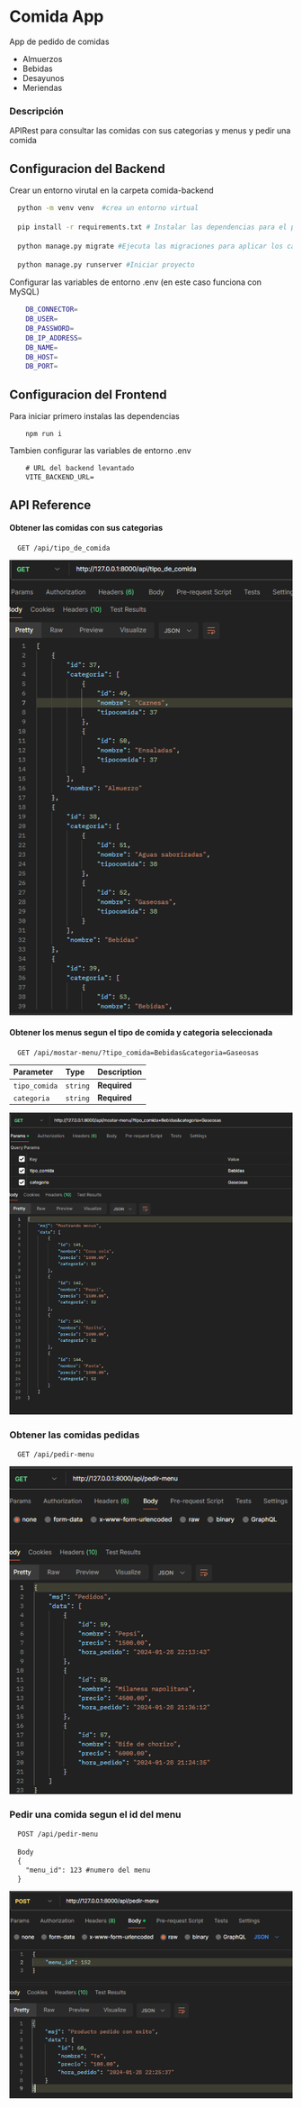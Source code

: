 # Comida App

App de pedido de comidas
- Almuerzos
- Bebidas
- Desayunos
- Meriendas


### Descripción

APIRest para consultar las comidas con sus categorias y menus y pedir una comida

## Configuracion del Backend 
Crear un entorno virutal en la carpeta comida-backend
```bash
  python -m venv venv  #crea un entorno virtual

  pip install -r requirements.txt # Instalar las dependencias para el proyecto

  python manage.py migrate #Ejecuta las migraciones para aplicar los cambios en la base de datos

  python manage.py runserver #Iniciar proyecto

```
Configurar las variables de entorno .env (en este caso funciona con MySQL)
```bash
    DB_CONNECTOR=
    DB_USER=
    DB_PASSWORD=
    DB_IP_ADDRESS=
    DB_NAME=
    DB_HOST=
    DB_PORT=
```

## Configuracion del Frontend
Para iniciar primero instalas las dependencias
```
    npm run i
```
Tambien configurar las variables de entorno .env
```
    # URL del backend levantado
    VITE_BACKEND_URL=
```

## API Reference

#### Obtener las comidas con sus categorias

```http
  GET /api/tipo_de_comida
```
![Ejemplo de tipos de comidas](./imagenes/get-tipo-comidas.png)


#### Obtener los menus segun el tipo de comida y categoria seleccionada

```http
  GET /api/mostar-menu/?tipo_comida=Bebidas&categoria=Gaseosas
```

| Parameter | Type     | Description                       |
| :-------- | :------- | :-------------------------------- |
| `tipo_comida`      | `string` | **Required** |
| `categoria`      | `string` | **Required** |

![Ejemplo de mostar menus](./imagenes/get-mostrar-menu.png)


### Obtener las comidas pedidas

```http
  GET /api/pedir-menu
```

![Ejemplo de mostrar pedidos realizados](./imagenes/get-mostar-pedidos.png)

### Pedir una comida segun el id del menu

```http
  POST /api/pedir-menu

  Body
  {
    "menu_id": 123 #numero del menu
  }
```

![Ejemplo de pedir una comida](./imagenes/post-pedir-menu.png)
